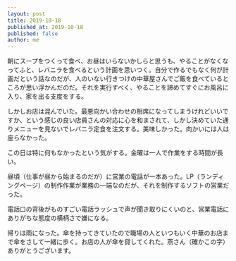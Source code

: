 ```yaml
---
layout: post
title: 2019-10-18
published_at: 2019-10-18
published: false
author: me
---
```


朝にスープをつくって食べ、お昼はいらないかしらと思うも、やることがなくなってふと、レバニラを食べるという計画を思いつく。自分で作るでもなく何が計画だという話なのだが、人のいない行きつけの中華屋さんでご飯を食べているところが思い浮かんだのだ。それを実行すべく、やることを諦めてすぐにお風呂に入り、家を出る支度をする。

しかしお店は混んでいた。最悪向かい合わせの相席になってしまうけれどいいですか、という感じの良い店員さんの対応に心を和まされて、しかし決めていた通りメニューを見ないでレバニラ定食を注文する。美味しかった。向かいには人は座らなかった。

この日は特に何もなかったという気がする。金曜は一人で作業をする時間が長い。

昼頃（仕事が昼から始まるのだが）に営業の電話が一本あった。LP（ランディングページ）の制作作業が業務の一端なのだが、それを制作するソフトの営業だった。

電話口の背後がものすごい電話ラッシュで声が聞き取りにくいのと、営業電話にありがちな態度の横柄さで嫌になる。

帰りは雨になった。傘を持ってきていたので職場の人といつもいく中華のお店まで傘をさして一緒に歩く。お店の人が傘を貸してくれた。燕さん（確かこの字）ありがとうございます。
